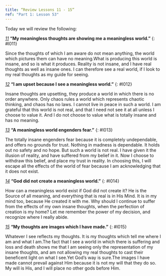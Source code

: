 ```yaml
---
title: “Review Lessons 11 - 15”
ref: "Part 1: Lesson 53"
---
```


Today we will review the following:

[*11*](/acim/workbook/l011/?r=1) **“My meaningless thoughts are showing me a meaningless
world.”**
{: #l011}

Since the thoughts of which I am aware do not mean anything, the world
which pictures them can have no meaning.What is producing this world is
insane, and so is what it produces. Reality is not insane, and I have
real thoughts as well as insane ones. I can therefore see a real world,
if I look to my real thoughts as my guide for seeing.

[*12*](/acim/workbook/l012/?r=1) **“I am upset because I see a meaningless world.”**
{: #l012}

Insane thoughts are upsetting, they produce a world in which there is no
order anywhere. Only chaos rules a world which represents chaotic
thinking, and chaos has no laws. I cannot live in peace in such a world.
I am grateful that this world is not real, and that I need not see it at
all unless I choose to value it. And I do not choose to value what is
totally insane and has no meaning.

[*13*](/acim/workbook/l013/?r=1) **“A meaningless world engenders fear.”**
{: #l013}

The totally insane engenders fear because it is completely undependable,
and offers no grounds for trust. Nothing in madness is dependable. It
holds out no safety and no hope. But such a world is not real. I have
given it the illusion of reality, and have suffered from my belief in
it. Now I choose to withdraw this belief, and place my trust in reality.
In choosing this, I will escape all the effects of the world of fear
because I am acknowledging that it does not exist.

[*14*](/acim/workbook/l014/?r=1) **“God did not create a meaningless world.”**
{: #l014}

How can a meaningless world exist if God did not create it? He is the
Source of all meaning, and everything that is real is in His Mind. It is
in my mind too, because He created it with me. Why should I continue to
suffer from the effects of my own insane thoughts, when the perfection
of creation is my home? Let me remember the power of my decision, and
recognize where I really abide.

[*15*](/acim/workbook/l015/?r=1) **“My thoughts are images which I have made.”**
{: #l015}

Whatever I see reflects my thoughts. It is my thoughts which tell me
where I am and what I am.The fact that I see a world in which there
is suffering and loss and death shows me that I am seeing only the
representation of my insane thoughts, and am not allowing my real
thoughts to cast their beneficent light on what I see.Yet God’s way is
sure.The images I have made cannot prevail against Him because it is not
my will that they do so. My will is His, and I will place no other gods
before Him.

